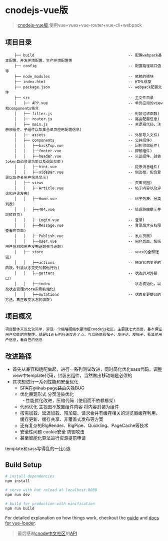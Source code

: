 # cnodejs-vue版

> [cnodejs-vue版](https://allenliu6.github.io/cnode-vue/ "cnodejs-vue版"),使用vue+vuex+vue-router+vue-cli+webpack

 
## 项目目录  

```
    ├── build                                          -- 配置webpack基本配置、开发环境配置、生产环境配置等
    ├── config                                         -- 配置路径端口值等
    ├── node_modules                                   -- 依赖的模块
    ├── index.html                                     -- HTML框架
    ├── package.json                                   -- webpack配置文件
    ├── src                                            -- 主文件目录
    │   ├── APP.vue                                    -- 单页应用的view和components集合
    │   ├── filter.js                                  -- 封装过滤函数)
    │   ├── router.js                                  -- 路由配置信息)
    │   ├── main.js                                    -- 主逻辑代码，注册根组件、子组件以及集合单页应用配置信息)
    │   ├── assets                                     -- 外部导入文件)
    │   ├── components                                 -- 公共组件)
    │   │   ├──backTop.vue                             -- 回到顶部组件)
    │   │   ├──footer.vue                              -- 脚部组件)
    │   │   ├──header.vue                              -- 头部组件，封装token自动登录功能以及退出功能)
    │   │   ├──hint.vue                                -- 提示消息组件)
    │   │   ├──sideBar.vue                             -- 侧边栏，包含登录以及作者用户信息显示)
    │   ├── views                                      -- 页面视图)
    │   │   ├──Article.vue                             -- 帖子内容以及评论和评论发布)
    │   │   ├──Home.vue                                -- 帖子列表、分类列表)
    │   │   ├──404.vue                                 -- 错误路由提示并跳转首页)
    │   │   ├──Login.vue                               -- 登录)
    │   │   ├──Message.vue                             -- 登录后才有权限查看的页面)
    │   │   ├──Publish.vue                             -- 发布页面)
    │   │   ├──User.vue                                -- 用户页面，包括用户信息和用户发布话题参与话题)
    │   ├── store                                      -- vuex的全部逻辑)
    │   │   ├──actions                                 -- 触发状态变更的函数，封装状态变更的其他行为)
    │   │   ├──getters                                 -- 状态的对外接口)
    │   │   ├──index                                   -- 状态初始化，以及状态管理store实例初始化)
    │   │   ├──mutations                               -- 状态变更提交的方法，真正改变状态的函数)
``` 
  
## 项目概况  
    项目整体来说比较简单，算是一个缩略版缩水猥琐版cnodejs社区，主要就七大页面，基本保证用户功能的完整性，就是UI还有响应速度差了点，可以随意看帖子，发评论，发帖子，看其他用户信息，看自己的信息  

  
## 改进路径

- 首先从兼容和适配做起，进行一系列测试改进，同时简化优化sass代码，调整view中template代码，封装出组件，当然做出移动端是必须的  
- 其次想进行一系列性能和安全优化  
    - ~~SPA在github page路由失效BUG~~
    - 优化展现形式  分页渲染优化  
   - 性能优化改进，压缩代码（使用而不依赖框架）  
    - 代码优化  主视图不放置组件内容  将内容封装为组件  
    - 按需加载、延迟加载、预加载、请求合并有缓存相关的浏览器缓存利用，缓存更新、缓存共享、非覆盖式发布等方案
    - 还有复杂的BigRender、BigPipe、Quickling、PageCache等技术  
    - 安全性问题  cookie安全  防御攻击  
    - 甚至智能化算法进行资源提前申请  


template和sass写得乱的一比(:逃

    
## Build Setup

``` bash
# install dependencies
npm install

# serve with hot reload at localhost:8080
npm run dev

# build for production with minification
npm run build
```

For detailed explanation on how things work, checkout the [guide](http://vuejs-templates.github.io/webpack/) and [docs for vue-loader](http://vuejs.github.io/vue-loader).

  
> 最后感谢[cnode中文社区](https://cnodejs.org "cnode中文社区主页")的[API](https://cnodejs.org/api "cnode中文社区API页面")
